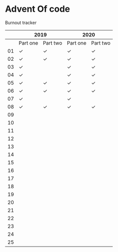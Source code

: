 # Advent Of code

Burnout tracker

<table>
  <thead>
    <tr>
      <th></th>
      <th colspan="2">2019</th>
      <th colspan="2">2020</th>
    </tr>
  </thead>
  <tbody>
    <tr>
      <td></td>
      <td>Part one</td>
      <td>Part two</td>
      <td>Part one</td>
      <td>Part two</td>
    </tr>
    <tr><td>01</td><td>✓</td><td>✓</td><td>✓</td><td>✓</td></tr>
    <tr><td>02</td><td>✓</td><td>✓</td><td>✓</td><td>✓</td></tr>
    <tr><td>03</td><td>✓</td><td></td><td>✓</td><td>✓</td></tr>
    <tr><td>04</td><td>✓</td><td></td><td>✓</td><td>✓</td></tr>
    <tr><td>05</td><td>✓</td><td>✓</td><td>✓</td><td>✓</td></tr>
    <tr><td>06</td><td>✓</td><td>✓</td><td>✓</td><td>✓</td></tr>
    <tr><td>07</td><td>✓</td><td></td><td>✓</td><td></td></tr>
    <tr><td>08</td><td>✓</td><td>✓</td><td>✓</td><td>✓</td></tr>
    <tr><td>09</td><td></td><td></td><td></td><td></td></tr>
    <tr><td>10</td><td></td><td></td><td></td><td></td></tr>
    <tr><td>11</td><td></td><td></td><td></td><td></td></tr>
    <tr><td>12</td><td></td><td></td><td></td><td></td></tr>
    <tr><td>13</td><td></td><td></td><td></td><td></td></tr>
    <tr><td>14</td><td></td><td></td><td></td><td></td></tr>
    <tr><td>15</td><td></td><td></td><td></td><td></td></tr>
    <tr><td>16</td><td></td><td></td><td></td><td></td></tr>
    <tr><td>17</td><td></td><td></td><td></td><td></td></tr>
    <tr><td>18</td><td></td><td></td><td></td><td></td></tr>
    <tr><td>19</td><td></td><td></td><td></td><td></td></tr>
    <tr><td>20</td><td></td><td></td><td></td><td></td></tr>
    <tr><td>21</td><td></td><td></td><td></td><td></td></tr>
    <tr><td>22</td><td></td><td></td><td></td><td></td></tr>
    <tr><td>23</td><td></td><td></td><td></td><td></td></tr>
    <tr><td>24</td><td></td><td></td><td></td><td></td></tr>
    <tr><td>25</td><td></td><td></td><td></td><td></td></tr>
  </tbody>
</table>
